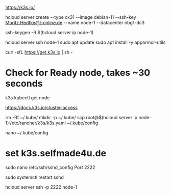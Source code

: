 https://k3s.io/

hcloud server create --type cx31 --image debian-11 --ssh-key Moritz.Hedtke@t-online.de --name node-1 --datacenter nbg1-dc3

ssh-keygen -R $(hcloud server ip node-1)

hcloud server ssh node-1
sudo apt update
sudo apt install -y apparmor-utils

curl -sfL https://get.k3s.io | sh - 
# Check for Ready node, takes ~30 seconds 
k3s kubectl get node 

https://docs.k3s.io/cluster-access


rm -Rf ~/.kube/
mkdir -p ~/.kube/
scp root@$(hcloud server ip node-1):/etc/rancher/k3s/k3s.yaml ~/.kube/config

nano ~/.kube/config 
# set k3s.selfmade4u.de



sudo nano /etc/ssh/sshd_config
Port 2222

sudo systemctl restart sshd

hcloud server ssh -p 2222 node-1